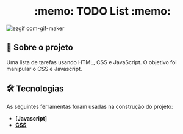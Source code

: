 <h1 align="center">:memo: TODO List :memo: </h1>

![ezgif com-gif-maker](https://user-images.githubusercontent.com/94488292/202294349-71742f72-1c6f-403c-9e54-b63af312e561.gif)

## 📰 Sobre o projeto

Uma lista de tarefas usando HTML, CSS e JavaScript. O objetivo foi manipular o CSS e Javascript.

## 🛠 Tecnologias

As seguintes ferramentas foram usadas na construção do projeto:
-  **[Javascript]**
-  **[CSS](https://developer.mozilla.org/pt-BR/docs/Web/CSS)**
